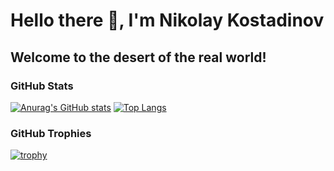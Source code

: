 # Hello there 👋, I'm Nikolay Kostadinov

## Welcome to the desert of the real world!

<!--
### ✨  ✨
**NikolayKostadinov/NikolayKostadinov** is a ✨ _special_ ✨ repository because its `README.md` (this file) appears on your GitHub profile.
--->

### GitHub Stats
[![Anurag's GitHub stats](https://github-readme-stats.vercel.app/api?username=NikolayKostadinov&show_icons=true&count_private=true)](https://github.com/NikolayKostadinov/github-readme-stats)
[![Top Langs](https://github-readme-stats.vercel.app/api/top-langs/?username=NikolayKostadinov&layout=compact&count_private=true&hide=javascript)](https://github.com/NikolayKostadinov/github-readme-stats)
### GitHub Trophies
[![trophy](https://github-profile-trophy.vercel.app/?username=NikolayKostadinov)](https://github.com/NikolayKostadinov/github-profile-trophy)
